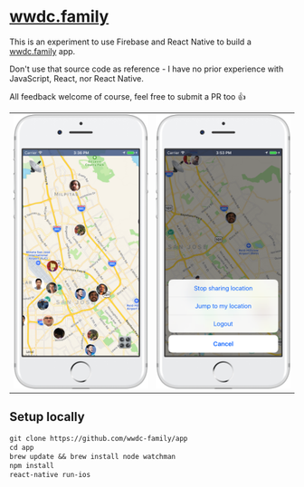 # [wwdc.family](https://wwdc.family)

This is an experiment to use Firebase and React Native to build a [wwdc.family](https://wwdc.family) app. 

Don't use that source code as reference - I have no prior experience with JavaScript, React, nor React Native. 

All feedback welcome of course, feel free to submit a PR too 👍

<table>
  <tr>
    <td>
      <img src="design/Screenshot1.png" />
    </td>
    <td>
      <img src="design/Screenshot2.png" />
    </td>
  </tr>
</table>

## Setup locally

```
git clone https://github.com/wwdc-family/app
cd app
brew update && brew install node watchman
npm install
react-native run-ios
```
